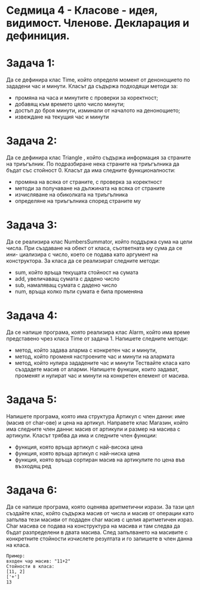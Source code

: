 # Седмица 4 - Класове - идея, видимост. Членове. Декларация и дефиниция.

Задача 1:
=
Да се дефинира клас Time, който определя момент от
денонощието по зададени час и минути. Класът да съдържа подходящи
методи за:

- промяна на часа и минутите с проверки за коректност;
- добавящ към времето цяло число минути;
- достъп до броя минути, изминали от началото на денонощието;
- извеждане на текущия час и минути

Задача 2:
=
Да се дефинира клас Triangle , който съдържа информация за страните на триъгълник. По подразбиране нека страните на триъгълника да бъдат със стойност 0.
Класът да има следните функционалности:

- промяна на всяка от страните, с проверка за коректност
- методи за получаване на дължината на всяка от страните
- изчисляване на обиколката на триъгълника
- определяне на триъгълника според страните му

Задача 3:
=
Да се реализира клас NumbersSummator, който поддържа сума на цели
числа. При създаване на обект от класа, съответната му сума да се ини-
циализира с число, което се подава като аргумент на конструктора. За
класа да се реализират следните методи:
- sum, който връща текущата стойност на сумата
- add, увеличаващ сумата с дадено число
- sub, намаляващ сумата с дадено число
- num, връща колко пъти сумата е била променяна

Задача 4:
=
Да се напише програма, която реализира клас Alarm, който има време представено чрез класа Time от задача 1. 
Напишете следните методи: 
- метод, който задава аларма с конкретен час и минути, 
- метод, който променя настроените час и минути на алармата
- метод, който нулира зададените час и минути
Тествайте класа като създадете масив от аларми. Напишете функции, които задават, променят и нулират час и минути на конкретен елемент от масива.

Задача 5:
=
Напишете програма, която има структура Артикул с член данни: име (масив от char-ове) и цена на артикул.
Направете клас Магазин, който има следните член данни: масив от артикули и размер на масива с артикули. 
Класът трябва да има и следните член функции:
- функция, която връща артикул с най-висока цена
- функция, която връща артикул с най-ниска цена
- функция, която връща сортиран масив на артикулите по цена във възходящ ред

Задача 6:
=
Да се напише програма, която оценява аритметични изрази. За тази цел създайте клас, който съдържа масив от числа и масив от операции като запълва тези масиви от подаден char масив с целия аритметичен израз.
Char масива се подава на конструктура на масива и там следва да бъдат разпределени в двата масива.
След запълването на масивите с конкретните стойности изчислете резултата и го запишете в член данна на класа.
```
Пример:
входен чар масив: "11+2"
Стойности в класа:
[11, 2]
['+']
13
```
